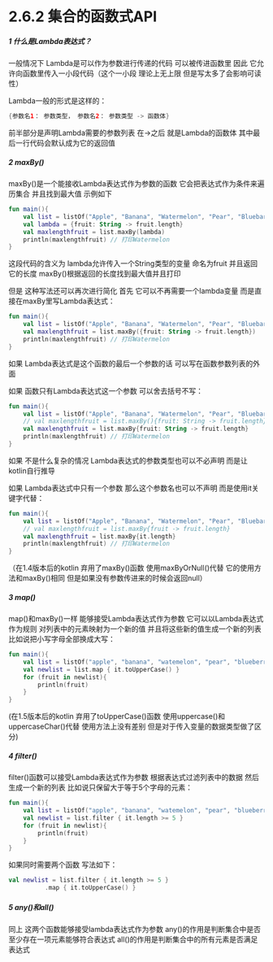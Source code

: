 # 2.6.2 集合的函数式API

##### 1 什么是Lambda表达式？

一般情况下 Lambda是可以作为参数进行传递的代码 可以被传进函数里 因此 它允许向函数里传入一小段代码（这个一小段 理论上无上限 但是写太多了会影响可读性）

Lambda一般的形式是这样的：

```kotlin
{参数名1： 参数类型， 参数名2： 参数类型 -> 函数体}
```

前半部分是声明Lambda需要的参数列表 在->之后 就是Lambda的函数体 其中最后一行代码会默认成为它的返回值

##### 2 maxBy()

maxBy()是一个能接收Lambda表达式作为参数的函数 它会把表达式作为条件来遍历集合 并且找到最大值 示例如下

```kotlin
fun main(){
    val list = listOf("Apple", "Banana", "Watermelon", "Pear", "Bluebarry")
    val lambda = {fruit: String -> fruit.length}
    val maxlengthfruit = list.maxBy(lambda)
    println(maxlengthfruit) // 打印Watermelon
}
```

这段代码的含义为 lambda允许传入一个String类型的变量 命名为fruit 并且返回它的长度 maxBy()根据返回的长度找到最大值并且打印

但是 这种写法还可以再次进行简化 首先 它可以不再需要一个lambda变量 而是直接在maxBy里写Lambda表达式：

```kotlin
fun main(){
    val list = listOf("Apple", "Banana", "Watermelon", "Pear", "Bluebarry")
    val maxlengthfruit = list.maxBy({fruit: String -> fruit.length})
    println(maxlengthfruit) // 打印Watermelon
}
```

如果 Lambda表达式是这个函数的最后一个参数的话 可以写在函数参数列表的外面 

如果 函数只有Lambda表达式这一个参数 可以舍去括号不写：

```kotlin
fun main(){
    val list = listOf("Apple", "Banana", "Watermelon", "Pear", "Bluebarry")
    // val maxlengthfruit = list.maxBy(){fruit: String -> fruit.length}
    val maxlengthfruit = list.maxBy{fruit: String -> fruit.length}
    println(maxlengthfruit) // 打印Watermelon
}
```

如果 不是什么复杂的情况 Lambda表达式的参数类型也可以不必声明 而是让kotlin自行推导

如果 Lambda表达式中只有一个参数 那么这个参数名也可以不声明 而是使用it关键字代替：

```kotlin
fun main(){
    val list = listOf("Apple", "Banana", "Watermelon", "Pear", "Bluebarry")
    // val maxlengthfruit = list.maxBy{fruit -> fruit.length}
    val maxlengthfruit = list.maxBy{it.length}
    println(maxlengthfruit) // 打印Watermelon
}
```

（在1.4版本后的kotlin 弃用了maxBy()函数 使用maxByOrNull()代替 它的使用方法和maxBy()相同 但是如果没有参数传进来的时候会返回null）

##### 3 map()

map()和maxBy()一样 能够接受Lambda表达式作为参数 它可以以Lambda表达式作为规则 对列表中的元素映射为一个新的值 并且将这些新的值生成一个新的列表 比如说把小写字母全部换成大写：

```kotlin
fun main(){
    val list = listOf("apple", "banana", "watemelon", "pear", "blueberry")
    val newlist = list.map { it.toUpperCase() }
    for (fruit in newlist){
        println(fruit)
    }
}
```

(在1.5版本后的kotlin 弃用了toUpperCase()函数 使用uppercase()和uppercaseChar()代替 使用方法上没有差别 但是对于传入变量的数据类型做了区分)

##### 4 filter()

filter()函数可以接受Lambda表达式作为参数 根据表达式过滤列表中的数据 然后生成一个新的列表 比如说只保留大于等于5个字母的元素：

```kotlin
fun main(){
    val list = listOf("apple", "banana", "watemelon", "pear", "blueberry")
    val newlist = list.filter { it.length >= 5 }
    for (fruit in newlist){
        println(fruit)
    }
}
```

如果同时需要两个函数 写法如下：

```kotlin
val newlist = list.filter { it.length >= 5 }
		  .map { it.toUpperCase() }
```

##### 5 any()和all()

同上 这两个函数能够接受lambda表达式作为参数 any()的作用是判断集合中是否至少存在一项元素能够符合表达式 all()的作用是判断集合中的所有元素是否满足表达式
